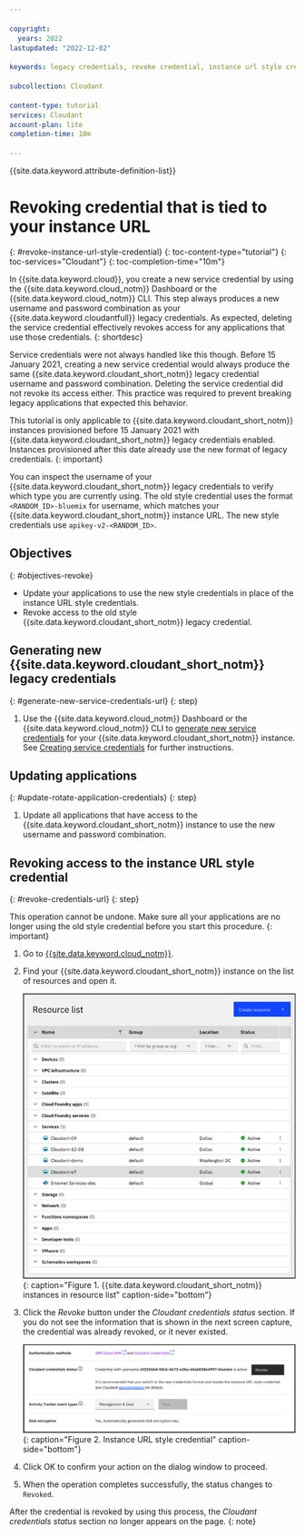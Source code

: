 ```yaml
---

copyright:
  years: 2022
lastupdated: "2022-12-02"

keywords: legacy credentials, revoke credential, instance url style credential, authentication, security, credential rotation

subcollection: Cloudant

content-type: tutorial
services: Cloudant
account-plan: lite
completion-time: 10m

---
```


{{site.data.keyword.attribute-definition-list}}

# Revoking credential that is tied to your instance URL
{: #revoke-instance-url-style-credential}
{: toc-content-type="tutorial"}
{: toc-services="Cloudant"}
{: toc-completion-time="10m"}

In {{site.data.keyword.cloud}}, you create a new service credential by using the {{site.data.keyword.cloud_notm}} Dashboard or the
{{site.data.keyword.cloud_notm}} CLI. This step always produces a new username and password combination as your
{{site.data.keyword.cloudantfull}} legacy credentials. As expected, deleting the service credential effectively revokes access for any
applications that use those credentials.
{: shortdesc}

Service credentials were not always handled like this though. Before 15 January 2021, creating a new service credential would always
produce the same {{site.data.keyword.cloudant_short_notm}} legacy credential username and password combination.
Deleting the service credential did not revoke its access either. This practice was required to 
prevent breaking legacy applications that expected this behavior.

This tutorial is only applicable to {{site.data.keyword.cloudant_short_notm}} instances provisioned before 15 January 2021 with
{{site.data.keyword.cloudant_short_notm}} legacy credentials enabled. Instances provisioned after this date already use
the new format of legacy credentials.
{: important}

You can inspect the username of your {{site.data.keyword.cloudant_short_notm}} legacy credentials to verify which
type you are currently using. The old style credential uses the format `<RANDOM_ID>-bluemix` for username, which matches your {{site.data.keyword.cloudant_short_notm}} instance URL. The new style credentials
use `apikey-v2-<RANDOM_ID>`.


## Objectives
{: #objectives-revoke}

- Update your applications to use the new style credentials in place of the instance URL style credentials.
- Revoke access to the old style {{site.data.keyword.cloudant_short_notm}} legacy credential. 

## Generating new {{site.data.keyword.cloudant_short_notm}} legacy credentials
{: #generate-new-service-credentials-url}
{: step}

1. Use the {{site.data.keyword.cloud_notm}} Dashboard or the {{site.data.keyword.cloud_notm}} CLI to [generate new service credentials](/docs/Cloudant?topic=Cloudant-getting-started-with-cloudant#creating-service-credentials) for your {{site.data.keyword.cloudant_short_notm}} instance. See [Creating service credentials](#creating-service-credentials) for further instructions.

## Updating applications
{: #update-rotate-application-credentials}
{: step}

1. Update all applications that have access to the {{site.data.keyword.cloudant_short_notm}} instance to use the new username and password combination.

## Revoking access to the instance URL style credential
{: #revoke-credentials-url}
{: step}

This operation cannot be undone. Make sure all your applications are no longer using the old style credential before you start this procedure.
{: important}

1. Go to [{{site.data.keyword.cloud_notm}}](https://cloud.ibm.com/resources).

2. Find your {{site.data.keyword.cloudant_short_notm}} instance on the list of resources and open it.

   ![Select your instance from the list of instances in your resource list.](images/img0011.png){: caption="Figure 1. {{site.data.keyword.cloudant_short_notm}} instances in resource list" caption-side="bottom"}

3. Click the *Revoke* button under the *Cloudant credentials status* section. If you do not see the information that is shown in the next screen capture, the credential was already revoked, or it never existed.

   ![Revoke instance URL style credential.](images/revoke-creds-status.png){: caption="Figure 2. Instance URL style credential" caption-side="bottom"}

4. Click OK to confirm your action on the dialog window to proceed.

5. When the operation completes successfully, the status changes to `Revoked`.

After the credential is revoked by using this process, the 
*Cloudant credentials status* section no longer appears on the page.
{: note}
